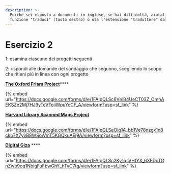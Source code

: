 ```yaml
---
description: >-
  Poichè sei esposto a documenti in inglese, se hai difficoltà, aiutati  con la
  funzione "traduci" (tasto destro) o usa l'estensione "traduttore" dal browser.
---
```


# Esercizio 2

1: esamina ciascuno dei progetti seguenti

2: rispondi alle domande del sondaggio che seguono, scegliendo lo scopo che ritieni più in linea con ogni progetto&#x20;

[**The Oxford Friars Project**](https://oxfordfriars.wordpress.ncsu.edu)****

{% embed url="https://docs.google.com/forms/d/e/1FAIpQLSc6VniB4UeCT03Z_OmhAEKSZe2Mj7HJ9yTcVToiiWpuYcCF_A/viewform?usp=sf_link" %}

****[**Harvard Library Scanned Maps Project**](https://library.harvard.edu/collections/scanned-maps)****

{% embed url="https://docs.google.com/forms/d/e/1FAIpQLSeOiq1A_bb1Ve78nzgx1n8ckb7X7yvB8WSoWmT5KGQkuAEj9A/viewform?usp=sf_link" %}

[**Digital Giza**](http://giza.fas.harvard.edu) ****&#x20;

{% embed url="https://docs.google.com/forms/d/e/1FAIpQLSc2Ky1qsVHtYX_6XFDoTGnZwb9oq1NbigFuFbwGhY_hTvC7tg/viewform?usp=sf_link" %}
